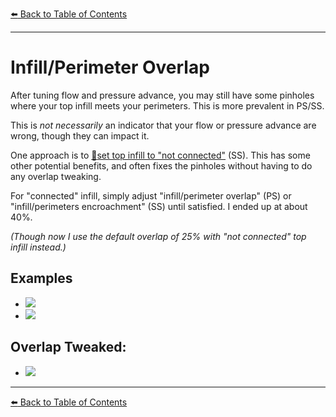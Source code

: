 [:arrow_left: Back to Table of Contents](/README.md)

---
# Infill/Perimeter Overlap

After tuning flow and pressure advance, you may still have some pinholes where your top infill meets your perimeters. This is more prevalent in PS/SS.

This is *not necessarily* an indicator that your flow or pressure advance are wrong, though they can impact it. 

One approach is to [:page_facing_up:set top infill to "not connected"](/articles/troubleshooting/small_infill_areas_overextruded.md#not-connected-top-infill-superslicer) (SS). This has some other potential benefits, and often fixes the pinholes without having to do any overlap tweaking.

For "connected" infill, simply adjust "infill/perimeter overlap" (PS) or "infill/perimeters encroachment" (SS) until satisfied. I ended up at about 40%. 

*(Though now I use the default overlap of 25% with "not connected" top infill instead.)*

## Examples
- ![](/images/Overlap-1.png) 
- ![](/images/Overlap-2.png) 
## Overlap Tweaked:

- ![](/images/Overlap-Fixed1.png) 

---

[:arrow_left: Back to Table of Contents](/README.md)